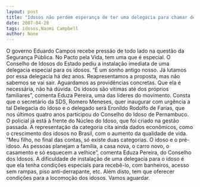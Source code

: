 ```yaml
---
layout: post
title: "Idosos não perdem esperança de ter uma delegacia para chamar de sua"
date: 2007-04-28
tags: idosos,Naomi Campbell
author: None
---
```

O governo Eduardo Campos recebe pressão de todo lado na questão da Segurança Pública.
No Pacto pela Vida, tem uma que é especial. O Conselho de Idosos do Estado pediu a instalação imediata de uma delegacia especial para os idosos.
“É um sonho antigo nosso. Já lutamos por essa delegacia há dez anos. Reapresentamos a proposta, mas não sabemos se vai sair. Aguardamos as providências concretas. Que ela é necessária, não há dúvida. Os idosos são vítimas até dos próprios familiares”, comenta Eduza Pereira, uma das líderes do movimento.
Consta que o secretário da SDS, Romero Meneses, quer inaugurar com urgência a tal Delegacia do Idoso e o delegado será Eronildo Rodolfo de Farias, que nos últimos quatro anos participou do Conselho do Idoso de Pernambuco. O policial já está à frente do Núcleo do Idoso, que foi criado na gestão passada. 
A representação da categoria cita ainda dados econômicos, como o crescimento dos idosos no Brasil, com o aumento da qualidade de vida. “Meu filho, no final das contas, só existe duas categorias. O idoso e o pré-idoso. As pessoas planejam a família, a casa nova, o carro novo, o casamento e só esquecem a velhice”, comenta Eduza Pereira, do Conselho dos Idosos.
A dificuldade de instalação de uma delegacia para o idoso é que ela tenha condições especiais para recebê-lo, com banheiros, acesso sem rampas, piso anti-derrapante, etc. Além disto, tem que oferecer condições para a locomoção dos idosos. Vamos aguardar. 